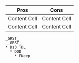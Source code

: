 Pros         | Cons
------------ | ------------
Content Cell | Content Cell
Content Cell | Content Cell
```
_GRST_
__GRST__
* Ds3 TDL
  * DOD
    * FKeep
